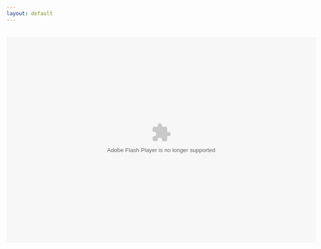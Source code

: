 ```yaml
---
layout: default
---
```

<title>FPA: World 1</title>
<div align="center">
<br />
<object align="middle" data="FPAWorld2.swf" height="480" type="application/x-shockwave-flash" width="720"></object>
